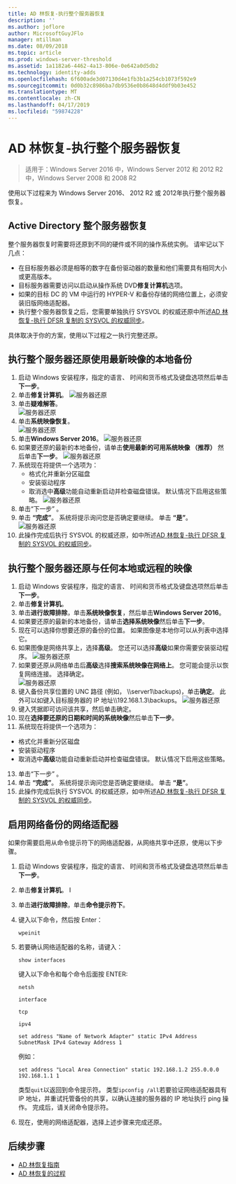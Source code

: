 ```yaml
---
title: AD 林恢复-执行整个服务器恢复
description: ''
ms.author: joflore
author: MicrosoftGuyJFlo
manager: mtillman
ms.date: 08/09/2018
ms.topic: article
ms.prod: windows-server-threshold
ms.assetid: 1a1182a6-4462-4a13-806e-0e642a0d5db2
ms.technology: identity-adds
ms.openlocfilehash: 6f600ade3d07130d4e1fb3b1a254cb1073f592e9
ms.sourcegitcommit: 0d0b32c8986ba7db9536e0b8648d4ddf9b03e452
ms.translationtype: MT
ms.contentlocale: zh-CN
ms.lasthandoff: 04/17/2019
ms.locfileid: "59874228"
---
```

# <a name="ad-forest-recovery---performing-a-full-server-recovery"></a>AD 林恢复-执行整个服务器恢复 

>适用于：Windows Server 2016 中，Windows Server 2012 和 2012 R2 中，Windows Server 2008 和 2008 R2

使用以下过程来为 Windows Server 2016、 2012 R2 或 2012年执行整个服务器恢复。 

## <a name="active-directory-full-server-recovery"></a>Active Directory 整个服务器恢复

整个服务器恢复时需要将还原到不同的硬件或不同的操作系统实例。 请牢记以下几点：

- 在目标服务器必须是相等的数字在备份驱动器的数量和他们需要具有相同大小或更高版本。
- 目标服务器需要访问以启动从操作系统 DVD**修复计算机**选项。 
- 如果的目标 DC 的 VM 中运行的 HYPER-V 和备份存储的网络位置上，必须安装旧版网络适配器。 
- 执行整个服务器恢复之后，您需要单独执行 SYSVOL 的权威还原中所述[AD 林恢复-执行 DFSR 复制的 SYSVOL 的权威同步](AD-Forest-Recovery-Authoritative-Recovery-SYSVOL.md)。

具体取决于你的方案，使用以下过程之一执行完整还原。 
  
## <a name="perform-a-full-server-restore-with-a-local-backup-with-the-latest-image"></a>执行整个服务器还原使用最新映像的本地备份
  
1. 启动 Windows 安装程序，指定的语言、 时间和货币格式及键盘选项然后单击**下一步**。 
2. 单击**修复计算机**。
   ![服务器还原](media/AD-Forest-Recovery-Perform-a-Full-Recovery/restore1.png)
3. 单击**疑难解答**。</br>
   ![服务器还原](media/AD-Forest-Recovery-Perform-a-Full-Recovery/restore2.png)
4. 单击**系统映像恢复**。</br>
   ![服务器还原](media/AD-Forest-Recovery-Perform-a-Full-Recovery/restore3.png)
5. 单击**Windows Server 2016**。 
   ![服务器还原](media/AD-Forest-Recovery-Perform-a-Full-Recovery/restore4.png)
6. 如果要还原的最新的本地备份，请单击**使用最新的可用系统映像 （推荐）** 然后单击**下一步**。
   ![服务器还原](media/AD-Forest-Recovery-Perform-a-Full-Recovery/restore5.png)
7. 系统现在将提供一个选项为：
   -  格式化并重新分区磁盘
   -  安装驱动程序
   -  取消选中**高级**功能自动重新启动并检查磁盘错误。 默认情况下启用这些策略。
   ![服务器还原](media/AD-Forest-Recovery-Perform-a-Full-Recovery/restore6.png)
8. 单击“下一步” 。
9. 单击 **“完成”**。 系统将提示询问您是否确定要继续。 单击 **“是”**。 
   ![服务器还原](media/AD-Forest-Recovery-Perform-a-Full-Recovery/restore11.png) 
10. 此操作完成后执行 SYSVOL 的权威还原，如中所述[AD 林恢复-执行 DFSR 复制的 SYSVOL 的权威同步](AD-Forest-Recovery-Authoritative-Recovery-SYSVOL.md)。

## <a name="perform-a-full-server-restore-with-any-image-local-or-remote"></a>执行整个服务器还原与任何本地或远程的映像

1. 启动 Windows 安装程序，指定的语言、 时间和货币格式及键盘选项然后单击**下一步**。 
2. 单击**修复计算机**。</br>
3. 单击**进行故障排除**，单击**系统映像恢复**，然后单击**Windows Server 2016**。 
4. 如果要还原的最新的本地备份，请单击**选择系统映像**然后单击**下一步**。
5. 现在可以选择你想要还原的备份的位置。 如果图像是本地你可以从列表中选择它。 
6. 如果图像是网络共享上，选择**高级**。 您还可以选择**高级**如果你需要安装驱动程序。
   ![服务器还原](media/AD-Forest-Recovery-Perform-a-Full-Recovery/restore7.png)
7. 如果要还原从网络单击后**高级**选择**搜索系统映像在网络上**。 您可能会提示以恢复网络连接。 选择确定。 </br>
   ![服务器还原](media/AD-Forest-Recovery-Perform-a-Full-Recovery/restore8.png)
8. 键入备份共享位置的 UNC 路径 (例如， \\\server1\backups)，单击**确定**。 此外可以如键入目标服务器的 IP 地址\\\192.168.1.3\backups。 
   ![服务器还原](media/AD-Forest-Recovery-Perform-a-Full-Recovery/restore9.png)
10. 键入凭据即可访问该共享，然后单击确定。 
11. 现在**选择要还原的日期和时间的系统映像**然后单击**下一步**。
12. 系统现在将提供一个选项为：
   - 格式化并重新分区磁盘
   - 安装驱动程序
   - 取消选中**高级**功能自动重新启动并检查磁盘错误。 默认情况下启用这些策略。
13. 单击“下一步” 。
14. 单击 **“完成”**。 系统将提示询问您是否确定要继续。 单击 **“是”**。  
15. 此操作完成后执行 SYSVOL 的权威还原，如中所述[AD 林恢复-执行 DFSR 复制的 SYSVOL 的权威同步](AD-Forest-Recovery-Authoritative-Recovery-SYSVOL.md)。

## <a name="enabling-the-network-adapter-for-a-network-backup"></a>启用网络备份的网络适配器

如果你需要启用从命令提示符下的网络适配器，从网络共享中还原，使用以下步骤。

1. 启动 Windows 安装程序，指定的语言、 时间和货币格式及键盘选项然后单击**下一步**。 
2. 单击**修复计算机**。 I
3. 单击**进行故障排除**，单击**命令提示符下**。 
4. 键入以下命令，然后按 Enter：  

   ```  
   wpeinit  
   ```

5. 若要确认网络适配器的名称，请键入：  

   ```  
   show interfaces  
   ```  

   键入以下命令和每个命令后面按 ENTER:  

   ```  
   netsh  
   ```  

   ```  
   interface  
   ```  
  
   ```  
   tcp  
   ```  

   ```  
   ipv4  
   ```  
  
   ```  
   set address "Name of Network Adapter" static IPv4 Address SubnetMask IPv4 Gateway Address 1  
   ```  

   例如：  
  
   ```  
   set address "Local Area Connection" static 192.168.1.2 255.0.0.0 192.168.1.1 1  
   ```  

   类型`quit`以返回到命令提示符。 类型`ipconfig /all`若要验证网络适配器具有 IP 地址，并重试托管备份的共享，以确认连接的服务器的 IP 地址执行 ping 操作。 完成后，请关闭命令提示符。 

6. 现在，使用的网络适配器，选择上述步骤来完成还原。

## <a name="next-steps"></a>后续步骤

- [AD 林恢复指南](AD-Forest-Recovery-Guide.md)
- [AD 林恢复的过程](AD-Forest-Recovery-Procedures.md)
